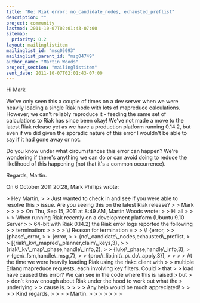 ```yaml
---
title: "Re: Riak error: no_candidate_nodes, exhausted_preflist"
description: ""
project: community
lastmod: 2011-10-07T02:01:43-07:00
sitemap:
  priority: 0.2
layout: mailinglistitem
mailinglist_id: "msg05093"
mailinglist_parent_id: "msg04749"
author_name: "Martin Woods"
project_section: "mailinglistitem"
sent_date: 2011-10-07T02:01:43-07:00
---
```



Hi Mark

We've only seen this a couple of times on a dev server when we were heavily
loading a single Riak node with lots of mapreduce calculations. However, we
can't reliably reproduce it - feeding the same set of calculations to Riak
has since been okay! We've not made a move to the latest Riak release yet as
we have a production platform running 0.14.2, but even if we did given the
sporadic nature of this error I wouldn't be able to say if it had gone away
or not.

Do you know under what circumstances this error can happen? We're wondering
if there's anything we can do or can avoid doing to reduce the likelihood of
this happening (not that it's a common occurrence).

Regards,
Martin.


On 6 October 2011 20:28, Mark Phillips  wrote:

&gt; Hey Martin,
&gt;
&gt; Just wanted to check in and see if you were able to resolve this
&gt; issue. Are you seeing this on the latest Riak release?
&gt;
&gt; Mark
&gt;
&gt;
&gt;
&gt; On Thu, Sep 15, 2011 at 8:49 AM, Martin Woods  wrote:
&gt; &gt; Hi all
&gt; &gt;
&gt; &gt; When running Riak recently on a development platform (Ubuntu 9.10 Server
&gt; &gt; 64-bit with Riak 0.14.2) the Riak error logs reported the following
&gt; &gt; termination:
&gt; &gt;
&gt; &gt; \\*\\* Reason for termination =
&gt; &gt; \\*\\* {error,
&gt; &gt; {phase\\_error,
&gt; &gt; {error,
&gt; &gt; {no\\_candidate\\_nodes,exhausted\\_preflist,
&gt; &gt; [{riak\\_kv\\_mapred\\_planner,claim\\_keys,3},
&gt; &gt; {riak\\_kv\\_map\\_phase,handle\\_info,2},
&gt; &gt; {luke\\_phase,handle\\_info,3},
&gt; &gt; {gen\\_fsm,handle\\_msg,7},
&gt; &gt; {proc\\_lib,init\\_p\\_do\\_apply,3}],
&gt; &gt;
&gt; &gt; At the time we were heavily loading Riak using the riakc client with
&gt; &gt; multiple Erlang mapreduce requests, each involving key filters. Could
&gt; that
&gt; &gt; load have caused this error? We can see in the code where this is raised
&gt; but
&gt; &gt; don't know enough about Riak under the hood to work out what the
&gt; underlying
&gt; &gt; cause is.
&gt; &gt;
&gt; &gt; Any help would be much appreciated!
&gt; &gt;
&gt; &gt; Kind regards,
&gt; &gt;
&gt; &gt; Martin.
&gt; &gt;
&gt; &gt;
&gt; &gt;
&gt;
